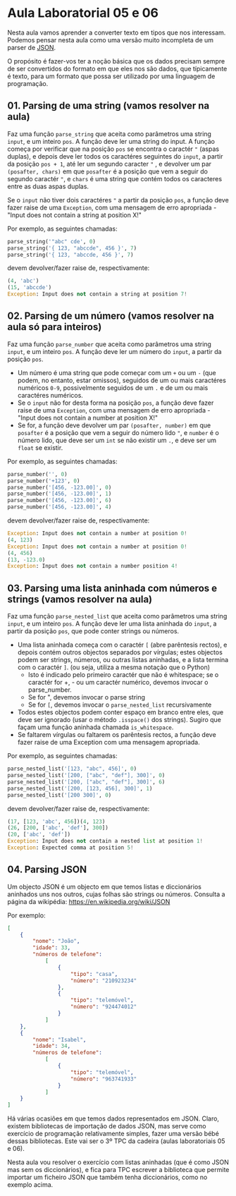 # Aula Laboratorial 05 e 06

Nesta aula vamos aprender a converter texto em tipos que nos interessam. Podemos pensar nesta aula como uma versão muito incompleta de um parser de [JSON](https://en.wikipedia.org/wiki/JSON).

O propósito é fazer-vos ter a noção básica que os dados precisam sempre de ser convertidos do formato em que eles nos são dados, que típicamente é texto, para um formato que possa ser utilizado por uma linguagem de programação.

## 01. Parsing de uma string (vamos resolver na aula)

Faz uma função `parse_string` que aceita como parâmetros uma string `input`, e um inteiro `pos`. A função deve ler uma string do input. A função começa por verificar que na posição `pos` se encontra o caractér `"` (aspas duplas), e depois deve ler todos os caractéres seguintes do `input`, a partir da posição `pos + 1`, até ler um segundo caracter `"` , e devolver um par `(posafter, chars)` em que `posafter` é a posição que vem a seguir do segundo caractér `"`, e `chars` é uma string que contém todos os caracteres entre as duas aspas duplas.

Se o `input` não tiver dois caractéres `"` a partir da posição `pos`, a função deve fazer raise de uma `Exception`, com uma mensagem de erro apropriada - "Input does not contain a string at position X!"

Por exemplo, as seguintes chamadas:

```python
parse_string('"abc" cde', 0)
parse_string('{ 123, "abccde", 456 }', 7)
parse_string('{ 123, "abccde, 456 }', 7)
```

devem devolver/fazer raise de, respectivamente:

```python
(4, 'abc')
(15, 'abccde')
Exception: Input does not contain a string at position 7!
```

## 02. Parsing de um número (vamos resolver na aula só para inteiros)

Faz uma função `parse_number` que aceita como parâmetros uma string `input`, e um inteiro `pos`. A função deve ler um número do `input`, a partir da posição `pos`. 

* Um número é uma string que pode começar com um `+` ou um `-` (que podem, no entanto, estar omissos), seguidos de um ou mais caractéres numéricos `0-9`, possivelmente seguidos de um `.` e de um ou mais caractéres numéricos.
* Se o `input` não for desta forma na posição `pos`, a função deve fazer raise de uma `Exception`, com uma mensagem de erro apropriada - "Input does not contain a number at position X!"
* Se for, a função deve devolver um par `(posafter, number)` em que `posafter` é a posição que vem a seguir do número lido `"`, e `number` é o número lido, que deve ser um `int` se não existir um `.`, e deve ser um `float` se existir.

Por exemplo, as seguintes chamadas:

```python
parse_number('', 0)
parse_number('+123', 0)
parse_number('[456, -123.00]', 0)
parse_number('[456, -123.00]', 1)
parse_number('[456, -123.00]', 6)
parse_number('[456, -123.00]', 4)
```

devem devolver/fazer raise de, respectivamente:

```python
Exception: Input does not contain a number at position 0!
(4, 123)
Exception: Input does not contain a number at position 0!
(4, 456)
(13, -123.0)
Exception: Input does not contain a number position 4!
```

## 03. Parsing uma lista aninhada com números e strings (vamos resolver na aula)

Faz uma função `parse_nested_list` que aceita como parâmetros uma string `input`, e um inteiro `pos`. A função deve ler uma lista aninhada do `input`, a partir da posição `pos`, que pode conter strings ou números. 

* Uma lista aninhada começa com o caractér `[` (abre parêntesis rectos), e depois contém outros objectos separados por vírgulas; estes objectos podem ser strings, números, ou outras listas aninhadas, e a lista termina com o caractér `]`. (ou seja, utiliza a mesma notação que o Python)
  * Isto é indicado pelo primeiro caractér que não é whitespace; se o caractér for +, - ou um caractér numérico, devemos invocar o parse_number.
  * Se for ", devemos invocar o parse string
  * Se for `[`, devemos invocar o `parse_nested_list` recursivamente
* Todos estes objectos podem conter espaço em branco entre eles, que deve ser ignorado (usar o método `.isspace()` dos strings). Sugiro que façam uma função aninhada chamada `is_whitespace`.
* Se faltarem vírgulas ou faltarem os parêntesis rectos, a função deve fazer raise de uma Exception com uma mensagem apropriada.

Por exemplo, as seguintes chamadas:

```python
parse_nested_list('[123, "abc", 456]', 0)
parse_nested_list('[200, ["abc", "def"], 300]', 0)
parse_nested_list('[200, ["abc", "def"], 300]', 6)
parse_nested_list('[200, [123, 456], 300]', 1)
parse_nested_list('[200 300]', 0)
```

devem devolver/fazer raise de, respectivamente:

```python
(17, [123, 'abc', 456])(4, 123)
(26, [200, ['abc', 'def'], 300])
(20, ['abc', 'def'])
Exception: Input does not contain a nested list at position 1!
Exception: Expected comma at position 5!
```

## 04. Parsing JSON

Um objecto JSON é um objecto em que temos listas e diccionários aninhados uns nos outros, cujas folhas são strings ou números. Consulta a página da wikipédia: https://en.wikipedia.org/wiki/JSON

Por exemplo:

```json
[
    { 
        "nome": "João",
        "idade": 33,
        "números de telefone":
            [
                {
                    "tipo": "casa",
                    "número": "210923234"
                },
                {
                    "tipo": "telemóvel",
                    "número": "924474012"
                }
            ]
    },
    { 
        "nome": "Isabel",
        "idade": 34,
        "números de telefone":
            [
                {
                    "tipo": "telemóvel",
                    "número": "963741933"
                }
            ]
    }
]
```

Há várias ocasiões em que temos dados representados em JSON. Claro, existem bibliotecas de importação de dados JSON, mas serve como exercício de programação relativamente simples, fazer uma versão bébé dessas bibliotecas. Este vai ser o 3º TPC da cadeira (aulas laboratoriais 05 e 06).

Nesta aula vou resolver o exercício com listas aninhadas (que é como JSON mas sem os diccionários), e fica para TPC escrever a biblioteca que permite importar um ficheiro JSON que também tenha diccionários, como no exemplo acima.